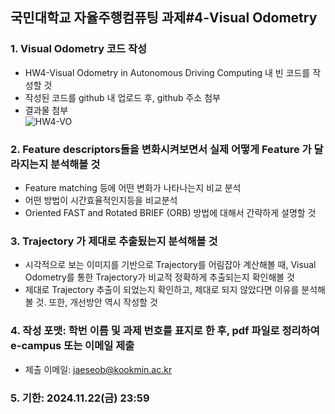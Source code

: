 ## 국민대학교 자율주행컴퓨팅 과제#4-Visual Odometry 

### 1. Visual Odometry 코드 작성
 - HW4-Visual Odometry in Autonomous Driving Computing 내 빈 코드를 작성할 것
 - 작성된 코드를 github 내 업로드 후, github 주소 첨부
 - 결과물 첨부   
![HW4-VO](https://github.com/user-attachments/assets/cefb5750-b40d-4be5-8e64-2a3b668f4f82)

### 2. Feature descriptors들을 변화시켜보면서 실제 어떻게 Feature 가 달라지는지 분석해볼 것
 - Feature matching 등에 어떤 변화가 나타나는지 비교 분석
 - 어떤 방법이 시간효율적인지등을 비교분석
 - Oriented FAST and Rotated BRIEF (ORB) 방법에 대해서 간략하게 설명할 것

### 3. Trajectory 가 제대로 추출됬는지 분석해볼 것
 - 시각적으로 보는 이미지를 기반으로 Trajectory를 어림잡아 계산해볼 때, Visual Odometry를 통한 Trajectory가 비교적 정확하게 추출되는지 확인해볼 것
 - 제대로 Trajectory 추출이 되었는지 확인하고, 제대로 되지 않았다면 이유를 분석해볼 것. 또한, 개선방안 역시 작성할 것

### 4. 작성 포맷: 학번 이름 및 과제 번호를 표지로 한 후, pdf 파일로 정리하여 e-campus 또는 이메일 제출
 - 제출 이메일: jaeseob@kookmin.ac.kr

### 5. 기한: 2024.11.22(금) 23:59
